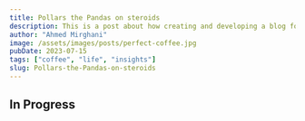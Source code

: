 ```yaml
---
title: Pollars the Pandas on steroids
description: This is a post about how creating and developing a blog for yourself can be beneficial
author: "Ahmed Mirghani"
image: /assets/images/posts/perfect-coffee.jpg
pubDate: 2023-07-15
tags: ["coffee", "life", "insights"]
slug: Pollars-the-Pandas-on-steroids
---
```


## In Progress
